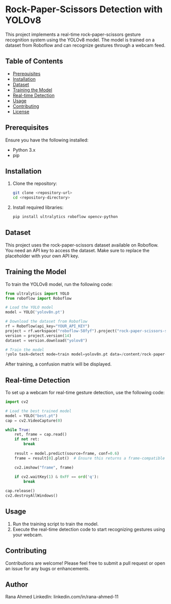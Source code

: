 # Rock-Paper-Scissors Detection with YOLOv8

This project implements a real-time rock-paper-scissors gesture recognition system using the YOLOv8 model. The model is trained on a dataset from Roboflow and can recognize gestures through a webcam feed.

## Table of Contents

- [Prerequisites](#prerequisites)
- [Installation](#installation)
- [Dataset](#dataset)
- [Training the Model](#training-the-model)
- [Real-time Detection](#real-time-detection)
- [Usage](#usage)
- [Contributing](#contributing)
- [License](#license)

## Prerequisites

Ensure you have the following installed:
- Python 3.x
- pip

## Installation

1. Clone the repository:

   ```bash
   git clone <repository-url>
   cd <repository-directory>
   ```

2. Install required libraries:

   ```bash
   pip install ultralytics roboflow opencv-python
   ```

## Dataset

This project uses the rock-paper-scissors dataset available on Roboflow. You need an API key to access the dataset. Make sure to replace the placeholder with your own API key.

## Training the Model

To train the YOLOv8 model, run the following code:

```python
from ultralytics import YOLO
from roboflow import Roboflow

# Load the YOLO model
model = YOLO('yolov8n.pt')

# Download the dataset from Roboflow
rf = Roboflow(api_key="YOUR_API_KEY")
project = rf.workspace("roboflow-58fyf").project("rock-paper-scissors-sxsw")
version = project.version(14)
dataset = version.download("yolov8")

# Train the model
!yolo task=detect mode=train model=yolov8n.pt data=/content/rock-paper-scissors-14/data.yaml epochs=10 imgsz=640 plots=True
```

After training, a confusion matrix will be displayed.

## Real-time Detection

To set up a webcam for real-time gesture detection, use the following code:

```python
import cv2

# Load the best trained model
model = YOLO("best.pt")
cap = cv2.VideoCapture(0)

while True:
    ret, frame = cap.read()
    if not ret:
        break
    
    result = model.predict(source=frame, conf=0.6)
    frame = result[0].plot()  # Ensure this returns a frame-compatible image

    cv2.imshow("frame", frame)
    
    if cv2.waitKey(1) & 0xFF == ord('q'):
        break

cap.release()
cv2.destroyAllWindows()
```

## Usage

1. Run the training script to train the model.
2. Execute the real-time detection code to start recognizing gestures using your webcam.

## Contributing

Contributions are welcome! Please feel free to submit a pull request or open an issue for any bugs or enhancements.


## Author
Rana Ahmed
LinkedIn: linkedin.com/in/rana-ahmed-11
